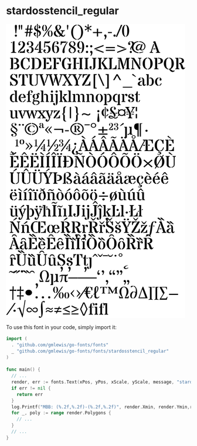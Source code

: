 # stardosstencil_regular

![stardosstencil_regular](stardosstencil_regular.png)

To use this font in your code, simply import it:

```go
import (
  . "github.com/gmlewis/go-fonts/fonts"
  _ "github.com/gmlewis/go-fonts/fonts/stardosstencil_regular"
)

func main() {
  // ...
  render, err := fonts.Text(xPos, yPos, xScale, yScale, message, "stardosstencil_regular")
  if err != nil {
    return err
  }
  log.Printf("MBB: (%.2f,%.2f)-(%.2f,%.2f)", render.Xmin, render.Ymin,render.Xmax, render.Ymax)
  for _, poly := range render.Polygons {
    // ...
  }
  // ...
}
```
